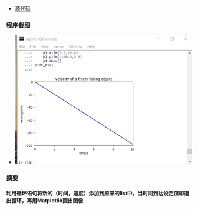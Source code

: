 -  [源代码](https://github.com/HollandChen/Computational_Physics_N2015301020067/blob/master/Exercise-04/material/velocity.py)
### 程序截图
- ![程序截图](https://github.com/HollandChen/Computational_Physics_N2015301020067/blob/master/Exercise-04/material/%5D9U1O6C%5DMQ%25NT%5BSQK5BG_XD.png)
### 摘要
#### 利用循环语句将新的（时间，速度）添加到原来的list中，当时间到达设定值即退出循环，再用Matplotlib画出图像
